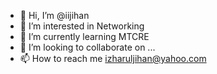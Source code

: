 - 👋 Hi, I’m @iijihan
- 👀 I’m interested in Networking
- 🌱 I’m currently learning MTCRE
- 💞️ I’m looking to collaborate on ...
- 📫 How to reach me izharuljihan@yahoo.com

<!---
iijihan/iijihan is a ✨ special ✨ repository because its `README.md` (this file) appears on your GitHub profile.
You can click the Preview link to take a look at your changes.
--->
